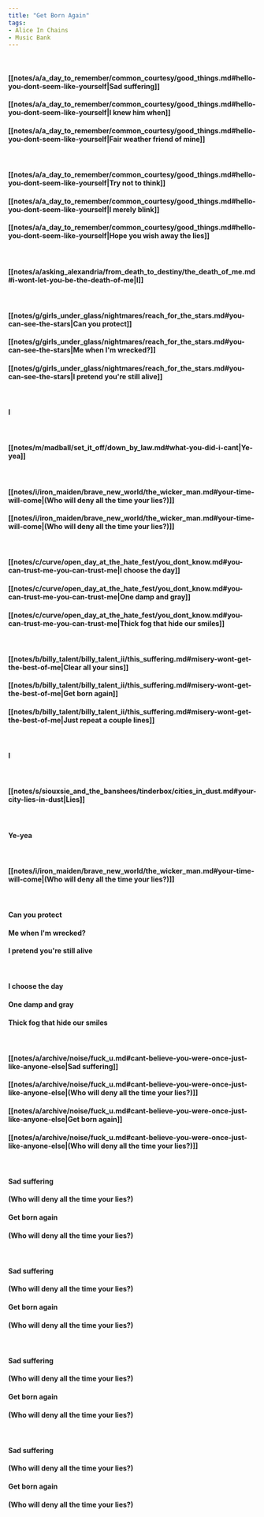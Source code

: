 ```yaml
---
title: "Get Born Again"
tags:
- Alice In Chains
- Music Bank
---
```

&nbsp;
#### [[notes/a/a_day_to_remember/common_courtesy/good_things.md#hello-you-dont-seem-like-yourself|Sad suffering]]
#### [[notes/a/a_day_to_remember/common_courtesy/good_things.md#hello-you-dont-seem-like-yourself|I knew him when]]
#### [[notes/a/a_day_to_remember/common_courtesy/good_things.md#hello-you-dont-seem-like-yourself|Fair weather friend of mine]]
&nbsp;
#### [[notes/a/a_day_to_remember/common_courtesy/good_things.md#hello-you-dont-seem-like-yourself|Try not to think]]
#### [[notes/a/a_day_to_remember/common_courtesy/good_things.md#hello-you-dont-seem-like-yourself|I merely blink]]
#### [[notes/a/a_day_to_remember/common_courtesy/good_things.md#hello-you-dont-seem-like-yourself|Hope you wish away the lies]]
&nbsp;
#### [[notes/a/asking_alexandria/from_death_to_destiny/the_death_of_me.md#i-wont-let-you-be-the-death-of-me|I]]
&nbsp;
#### [[notes/g/girls_under_glass/nightmares/reach_for_the_stars.md#you-can-see-the-stars|Can you protect]]
#### [[notes/g/girls_under_glass/nightmares/reach_for_the_stars.md#you-can-see-the-stars|Me when I'm wrecked?]]
#### [[notes/g/girls_under_glass/nightmares/reach_for_the_stars.md#you-can-see-the-stars|I pretend you're still alive]]
&nbsp;
#### I
&nbsp;
#### [[notes/m/madball/set_it_off/down_by_law.md#what-you-did-i-cant|Ye-yea]]
&nbsp;
#### [[notes/i/iron_maiden/brave_new_world/the_wicker_man.md#your-time-will-come|(Who will deny all the time your lies?)]]
#### [[notes/i/iron_maiden/brave_new_world/the_wicker_man.md#your-time-will-come|(Who will deny all the time your lies?)]]
&nbsp;
#### [[notes/c/curve/open_day_at_the_hate_fest/you_dont_know.md#you-can-trust-me-you-can-trust-me|I choose the day]]
#### [[notes/c/curve/open_day_at_the_hate_fest/you_dont_know.md#you-can-trust-me-you-can-trust-me|One damp and gray]]
#### [[notes/c/curve/open_day_at_the_hate_fest/you_dont_know.md#you-can-trust-me-you-can-trust-me|Thick fog that hide our smiles]]
&nbsp;
#### [[notes/b/billy_talent/billy_talent_ii/this_suffering.md#misery-wont-get-the-best-of-me|Clear all your sins]]
#### [[notes/b/billy_talent/billy_talent_ii/this_suffering.md#misery-wont-get-the-best-of-me|Get born again]]
#### [[notes/b/billy_talent/billy_talent_ii/this_suffering.md#misery-wont-get-the-best-of-me|Just repeat a couple lines]]
&nbsp;
#### I
&nbsp;
#### [[notes/s/siouxsie_and_the_banshees/tinderbox/cities_in_dust.md#your-city-lies-in-dust|Lies]]
&nbsp;
#### Ye-yea
&nbsp;
#### [[notes/i/iron_maiden/brave_new_world/the_wicker_man.md#your-time-will-come|(Who will deny all the time your lies?)]]
&nbsp;
#### Can you protect
#### Me when I'm wrecked?
#### I pretend you're still alive
&nbsp;
#### I choose the day
#### One damp and gray
#### Thick fog that hide our smiles
&nbsp;
#### [[notes/a/archive/noise/fuck_u.md#cant-believe-you-were-once-just-like-anyone-else|Sad suffering]]
#### [[notes/a/archive/noise/fuck_u.md#cant-believe-you-were-once-just-like-anyone-else|(Who will deny all the time your lies?)]]
#### [[notes/a/archive/noise/fuck_u.md#cant-believe-you-were-once-just-like-anyone-else|Get born again]]
#### [[notes/a/archive/noise/fuck_u.md#cant-believe-you-were-once-just-like-anyone-else|(Who will deny all the time your lies?)]]
&nbsp;
#### Sad suffering
#### (Who will deny all the time your lies?)
#### Get born again
#### (Who will deny all the time your lies?)
&nbsp;
#### Sad suffering
#### (Who will deny all the time your lies?)
#### Get born again
#### (Who will deny all the time your lies?)
&nbsp;
#### Sad suffering
#### (Who will deny all the time your lies?)
#### Get born again
#### (Who will deny all the time your lies?)
&nbsp;
#### Sad suffering
#### (Who will deny all the time your lies?)
#### Get born again
#### (Who will deny all the time your lies?)
